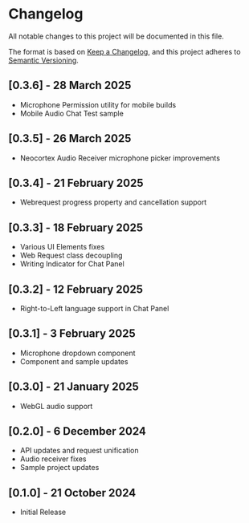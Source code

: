 # Changelog
All notable changes to this project will be documented in this file.

The format is based on [Keep a Changelog](https://keepachangelog.com/en/1.0.0/),
and this project adheres to [Semantic Versioning](https://semver.org/spec/v2.0.0.html).

## [0.3.6] - 28 March 2025
- Microphone Permission utility for mobile builds
- Mobile Audio Chat Test sample

## [0.3.5] - 26 March 2025
- Neocortex Audio Receiver microphone picker improvements

## [0.3.4] - 21 February 2025
- Webrequest progress property and cancellation support

## [0.3.3] - 18 February 2025
- Various UI Elements fixes
- Web Request class decoupling
- Writing Indicator for Chat Panel

## [0.3.2] - 12 February 2025
- Right-to-Left language support in Chat Panel 

## [0.3.1] - 3 February 2025
- Microphone dropdown component
- Component and sample updates

## [0.3.0] - 21 January 2025
- WebGL audio support

## [0.2.0] - 6 December 2024
- API updates and request unification
- Audio receiver fixes
- Sample project updates

## [0.1.0] - 21 October 2024
- Initial Release
